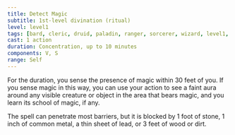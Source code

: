 ```yaml
---
title: Detect Magic
subtitle: 1st-level divination (ritual)
level: level1
tags: [bard, cleric, druid, paladin, ranger, sorcerer, wizard, level1, ritual, divination]
cast: 1 action
duration: Concentration, up to 10 minutes
components: V, S
range: Self
---
```

For the duration, you sense the presence of magic within 30 feet of you. If you sense magic in this way, you can use your action to see a faint aura around any visible creature or object in the area that bears magic, and you learn its school of magic, if any.

The spell can penetrate most barriers, but it is blocked by 1 foot of stone, 1 inch of common metal, a thin sheet of lead, or 3 feet of wood or dirt.